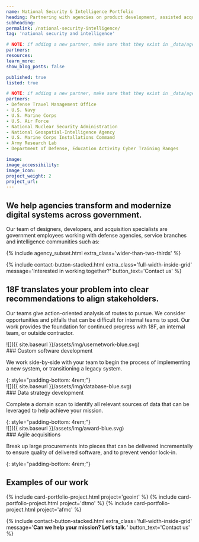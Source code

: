 ```yaml
---
name: National Security & Intelligence Portfolio
heading: Partnering with agencies on product development, assisted acquisitions & portfolio management.
subheading:
permalink: /national-security-intelligence/
tag: 'national security and intelligence'

# NOTE: if adding a new partner, make sure that they exist in _data/agencies.yml
partners:
resources:
learn_more:
show_blog_posts: false

published: true
listed: true

# NOTE: if adding a new partner, make sure that they exist in _data/agencies.yml
partners:
- Defense Travel Management Office
- U.S. Navy
- U.S. Marine Corps
- U.S. Air Force
- National Nuclear Security Administration
- National Geospatial-Intelligence Agency
- U.S. Marine Corps Installations Command
- Army Research Lab
- Department of Defense, Education Activity Cyber Training Ranges

image:
image_accessibility:
image_icon:
project_weight: 2
project_url:
---
```

## We help agencies transform and modernize digital systems across government.

Our team of designers, developers, and acquisition specialists are government employees working with defense agencies, service branches and intelligence communities such as: 

{% include agency_subset.html extra_class='wider-than-two-thirds' %}

{% include contact-button-stacked.html extra_class='full-width-inside-grid' message='Interested in working together?' button_text='Contact us' %}

## 18F translates your problem into clear recommendations to align stakeholders.

Our teams give action-oriented analysis of routes to pursue. We consider opportunities and pitfalls that can be diﬃcult for internal teams to spot. Our work provides the foundation for continued progress with 18F, an internal team, or outside contractor.

<div class="usa-grid portfolio-highlights">
<div class="usa-width-one-sixth" markdown="1">
![]({{ site.baseurl }}/assets/img/usernetwork-blue.svg)
</div>
<div class="usa-width-five-sixths" markdown="1">
### Custom software development

We work side-by-side with your team to begin the process of implementing a new system, or transitioning a legacy system.
</div>
</div>
{: style="padding-bottom: 4rem;"}

<div class="usa-grid portfolio-highlights">
<div class="usa-width-one-sixth" markdown="1">
![]({{ site.baseurl }}/assets/img/database-blue.svg)
</div>
<div class="usa-width-five-sixths" markdown="1">
### Data strategy development

Complete a domain scan to identify all relevant sources of data that can be leveraged to help achieve your mission. 
</div>
</div>
{: style="padding-bottom: 4rem;"}

<div class="usa-grid portfolio-highlights">
<div class="usa-width-one-sixth" markdown="1">
![]({{ site.baseurl }}/assets/img/award-blue.svg)
</div>
<div class="usa-width-five-sixths" markdown="1">
### Agile acquisitions

Break up large procurements into pieces that can be delivered incrementally to ensure quality of delivered software, and to prevent vendor lock-in.
</div>
</div>
{: style="padding-bottom: 4rem;"}

<section class="usa-section full-width-inside-grid background-gray">
  <section class="usa-grid">
    <h2>Examples of our work</h2>
    {% include card-portfolio-project.html
       project='geoint'
    %}
    {% include card-portfolio-project.html
       project='dtmo'
    %}
    {% include card-portfolio-project.html
       project='afmc'
    %}
  </section>
</section>

{% include contact-button-stacked.html extra_class='full-width-inside-grid' message='<b>Can we help your mission? Let’s talk.</b>' button_text='Contact us' %}
